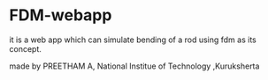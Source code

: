 # FDM-webapp
it is a web app which can simulate bending of a rod using fdm as its concept.

made by PREETHAM A, National Institue of Technology ,Kuruksherta
